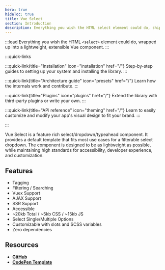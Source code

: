 ```yaml
---
hero: true
hideToc: true
title: Vue Select
section: Introduction
description: Everything you wish the HTML select element could do, shipped as a lightweight, accessible and extendable Vue component.
---
```


:::lead
Everything you wish the HTML `<select>` element could do, wrapped up into a lightweight, extensible Vue component.
:::

:::quick-links

:::quick-link{title="Installation" icon="installation" href="/"}
Step-by-step guides to setting up your system and installing the library.
:::

:::quick-link{title="Architecture guide" icon="presets" href="/"}
Learn how the internals work and contribute.
:::

:::quick-link{title="Plugins" icon="plugins" href="/"}
Extend the library with third-party plugins or write your own.
:::

:::quick-link{title="API reference" icon="theming" href="/"}
Learn to easily customize and modify your app's visual design to fit your brand.
:::

:::


Vue Select is a feature rich select/dropdown/typeahead component. It provides a default
template that fits most use cases for a filterable select dropdown. The component is designed to be as
lightweight as possible, while maintaining high standards for accessibility,
developer experience, and customization.

## Features

- Tagging
- Filtering / Searching
- Vuex Support
- AJAX Support
- SSR Support
- Accessible
- ~20kb Total / ~5kb CSS / ~15kb JS
- Select Single/Multiple Options
- Customizable with slots and SCSS variables
- Zero dependencies

## Resources

- **[GitHub](https://github.com/sagalbot/vue-select)**
- **[CodePen Template](http://codepen.io/sagalbot/pen/NpwrQO)**
